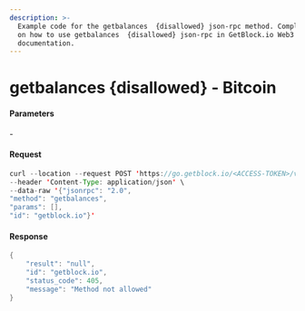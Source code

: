 ```yaml
---
description: >-
  Example code for the getbalances  {disallowed} json-rpc method. Сomplete guide
  on how to use getbalances  {disallowed} json-rpc in GetBlock.io Web3
  documentation.
---
```


# getbalances {disallowed} - Bitcoin

#### Parameters

\-

#### Request

```java
curl --location --request POST 'https://go.getblock.io/<ACCESS-TOKEN>/v1/mainnet/' \
--header 'Content-Type: application/json' \
--data-raw '{"jsonrpc": "2.0",
"method": "getbalances",
"params": [],
"id": "getblock.io"}'
```

#### Response

```java
{
    "result": "null",
    "id": "getblock.io",
    "status_code": 405,
    "message": "Method not allowed"
}
```
